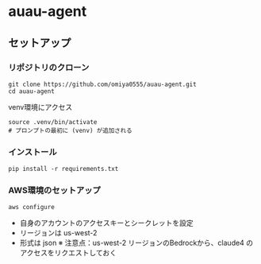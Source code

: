 # auau-agent

## セットアップ
### リポジトリのクローン
```
git clone https://github.com/omiya0555/auau-agent.git
cd auau-agent
```

venv環境にアクセス
```
source .venv/bin/activate
# プロンプトの最初に (venv) が追加される
```

### インストール
```
pip install -r requirements.txt
```

### AWS環境のセットアップ
```
aws configure
```
- 自身のアカウントのアクセスキーとシークレットを設定
- リージョンは us-west-2 
- 形式は json
※ 注意点：us-west-2 リージョンのBedrockから、claude4 のアクセスをリクエストしておく

